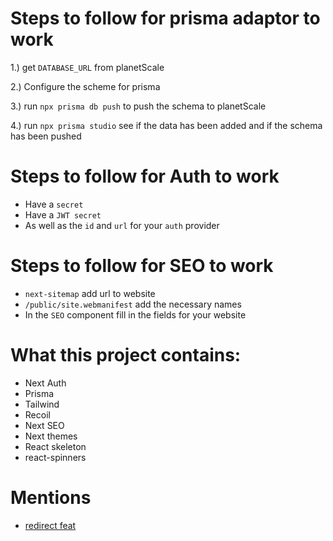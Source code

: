 # Steps to follow for prisma adaptor to work

1.) get `DATABASE_URL` from planetScale

2.) Configure the scheme for prisma 

3.) run `npx prisma db push` to push the schema to planetScale

4.) run `npx prisma studio` see if the data has been added and if the schema has been pushed
# Steps to follow for Auth to work

- Have a `secret`
- Have a `JWT secret`
- As well as the `id` and `url` for your `auth` provider

# Steps to follow for SEO to work

- `next-sitemap` add url to website
- `/public/site.webmanifest` add the necessary names
- In the `SEO` component fill in the fields for your website

# What this project contains:

- Next Auth
- Prisma
- Tailwind
- Recoil
- Next SEO
- Next themes
- React skeleton
- react-spinners

# Mentions

- [redirect feat](https://www.youtube.com/watch?v=VP-RCddbjrc)
